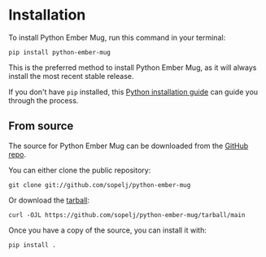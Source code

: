 # Installation

To install Python Ember Mug, run this command in your terminal:

``` console
pip install python-ember-mug
```

This is the preferred method to install Python Ember Mug, as it will always install the most recent stable release.

If you don't have `pip` installed, this [Python installation guide](https://pip.pypa.io/en/stable/installation/) can guide you through the process.

## From source

The source for Python Ember Mug can be downloaded from the [GitHub repo](https://github.com/sopelj/python-ember-mug).

You can either clone the public repository:

``` console
git clone git://github.com/sopelj/python-ember-mug
```

Or download the [tarball](https://github.com/sopelj/python-ember-mug/tarball/main):

``` console
curl -OJL https://github.com/sopelj/python-ember-mug/tarball/main
```

Once you have a copy of the source, you can install it with:

``` console
pip install .
```

[pip]: https://pip.pypa.io
[Python installation guide]: http://docs.python-guide.org/en/latest/starting/installation/
